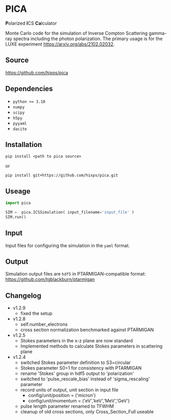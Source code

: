 # PICA

**P**olarized **I**CS **Ca**lculator

Monte Carlo code for the simulation of Inverse Compton Scattering gamma-ray spectra including the photon polarization.
The primary usage is for the LUXE experiment https://arxiv.org/abs/2102.02032.


## Source

https://github.com/hixps/pica


## Dependencies

* `python >= 3.10`
* `numpy`
* `scipy`
* `h5py`
* `pyyaml`
* `dacite`

## Installation

```console
pip install <path to pica source>
```

or

```console
pip install git+https://github.com/hixps/pica.git
```


## Useage

```python
import pica

SIM =  pica.ICSSimulation( input_filename='input_file' )
SIM.run()
```


## Input

Input files for configuring the simulation in the `yaml` format.



## Output

Simulation output files are `hdf5` in PTARMIGAN-compatible format: https://github.com/tgblackburn/ptarmigan


## Changelog


* v1.2.9
	* fixed the setup	
* v1.2.8
	* self.number_electrons
	* cross section normalization benchmarked against PTARMIGAN	
* v1.2.5
	* Stokes parameters in the x-z plane are now standard
	* Implemented methods to calculate Stokes parameters in scattering plane
* v1.2.4
	* switched Stokes parameter definition to S3=circular
	* Stokes parameter S0=1 for consistency with PTARMIGAN
	* rename 'Stokes' group in hdf5 output to 'polarization'
	* switched to 'pulse_rescale_bias' instead of 'sigma_rescaling' parameter
	* record units of output, unit section in input file
		* config/unit/position = ('micron')
		* config/unit/momentum = ('eV','keV','MeV','GeV')
	* pulse length parameter renamed to TFWHM
	* cleanup of old cross sections, only Cross_Section_Full useable



	

	

